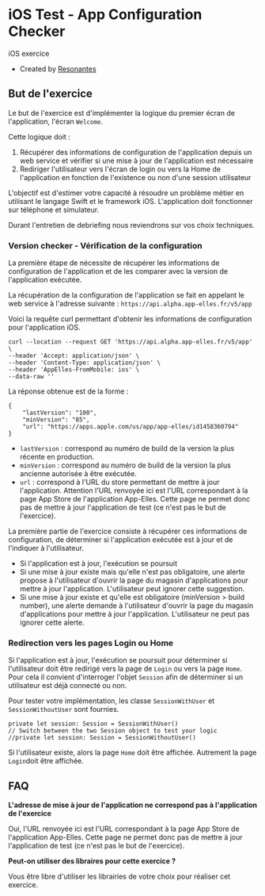 # iOS Test - App Configuration Checker

iOS exercice

* Created by [Resonantes](https://www.resonantes.fr/)

## But de l'exercice

Le but de l'exercice est d'implémenter la logique du premier écran de l'application, l'écran `Welcome`.

Cette logique doit :

  1. Récupérer des informations de configuration de l'application depuis un web service et vérifier si une mise à jour de l'application est nécessaire
  2. Rediriger l'utilisateur vers l'écran de login ou vers la Home de l'application en fonction de l'existence ou non d'une session utilisateur

L'objectif est d'estimer votre capacité à résoudre un problème métier en utilisant le langage Swift et le framework iOS. L'application doit fonctionner sur téléphone et simulateur. 

Durant l'entretien de debriefing nous reviendrons sur vos choix techniques. 

### Version checker - Vérification de la configuration

La première étape de nécessite de récupérer les informations de configuration de l'application et de les comparer avec la version de l'application exécutée. 

La récupération de la configuration de l'application se fait en appelant le web service à l'adresse suivante : `https://api.alpha.app-elles.fr/v5/app`

Voici la requête curl permettant d'obtenir les informations de configuration pour l'application iOS.

```
curl --location --request GET 'https://api.alpha.app-elles.fr/v5/app' \
--header 'Accept: application/json' \
--header 'Content-Type: application/json' \
--header 'AppElles-FromMobile: ios' \
--data-raw ''
```

La réponse obtenue est de la forme :

```
{
    "lastVersion": "100",
    "minVersion": "85",
    "url": "https://apps.apple.com/us/app/app-elles/id1458360794"
}
```

  * `lastVersion` : correspond au numéro de build de la version la plus récente en production.
  * `minVersion` : correspond au numéro de build de la version la plus ancienne autorisée à être exécutée.
  * `url` : correspond à l'URL du store permettant de mettre à jour l'application. Attention l'URL renvoyée ici est l'URL correspondant à la page App Store de l'application App-Elles. Cette page ne permet donc pas de mettre à jour l'application de test (ce n'est pas le but de l'exercice).

La première partie de l'exercice consiste à récupérer ces informations de configuration, de déterminer si l'application exécutée est à jour et de l'indiquer à l'utilisateur.

  * Si l'application est à jour, l'exécution se poursuit
  * Si une mise à jour existe mais qu'elle n'est pas obligatoire, une alerte propose à l'utilisateur d'ouvrir la page du magasin d'applications pour mettre à jour l'application. L'utilisateur peut ignorer cette suggestion.
  * Si une mise à jour existe et qu'elle est obligatoire (minVersion > build number), une alerte demande à l'utilisateur d'ouvrir la page du magasin d'applications pour mettre à jour l'application. L'utilisateur ne peut pas ignorer cette alerte.

### Redirection vers les pages Login ou Home

Si l'application est à jour, l'exécution se poursuit pour déterminer si l'utilisateur doit être redirigé vers la page de `Login` ou vers la page `Home`. Pour cela il convient d'interroger l'objet `Session` afin de déterminer si un utilisateur est déjà connecté ou non.

Pour tester votre implémentation, les classe `SessionWithUser` et `SessionWithoutUser` sont fournies.

```
private let session: Session = SessionWithUser()
// Switch between the two Session object to test your logic
//private let session: Session = SessionWithoutUser()
```

Si l'utilisateur existe, alors la page `Home` doit être affichée. Autrement la page `Login`doit être affichée. 

## FAQ

**L'adresse de mise à jour de l'application ne correspond pas à l'application de l'exercice**

Oui, l'URL renvoyée ici est l'URL correspondant à la page App Store de l'application App-Elles. Cette page ne permet donc pas de mettre à jour l'application de test (ce n'est pas le but de l'exercice).

**Peut-on utiliser des libraires pour cette exercice ?**

Vous être libre d'utiliser les librairies de votre choix pour réaliser cet exercice.


